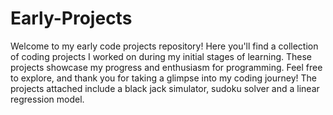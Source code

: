 # Early-Projects
Welcome to my early code projects repository! Here you'll find a collection of coding projects I worked on during my initial stages of learning. 
These projects showcase my progress and enthusiasm for programming. Feel free to explore, and thank you for taking a glimpse into my coding journey!
The projects attached include a black jack simulator, sudoku solver and a linear regression model. 
